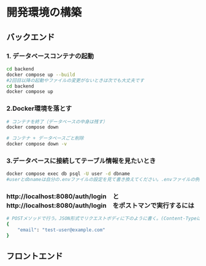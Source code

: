 # 開発環境の構築
## バックエンド
### 1. データベースコンテナの起動
```bash
cd backend
docker compose up --build
#2回目以降の起動やファイルの変更がないときは次でも大丈夫です
cd backend
docker compose up
```
### 2.Docker環境を落とす 
```bash
# コンテナを終了（データベースの中身は残す）
docker compose down

# コンテナ + データベースごと削除
docker compose down -v
```

### 3.データベースに接続してテーブル情報を見たいとき
```bash
docker compose exec db psql -U user -d dbname
#userとdbnameは自分の.envファイルの設定を見て書き換えてください。.envファイルの例は.env.exampleにあります。
```
### http://localhost:8080/auth/login　と　http://localhost:8080/auth/login　をポストマンで実行するには
```bash
# POSTメソッドで行う。JSON形式でリクエストボディに下のように書く。(Content-Typeはapplication/jsonであることに注意)
{
    "email": "test-user@example.com"
}
```
## フロントエンド